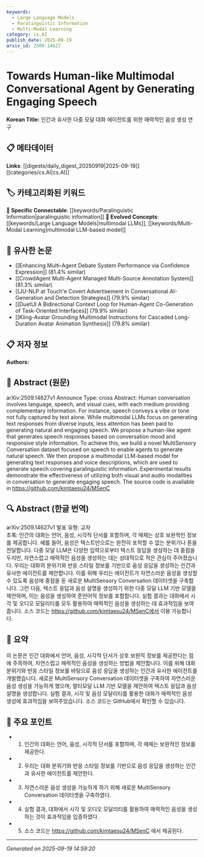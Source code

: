 ```yaml
---
keywords:
  - Large Language Models
  - Paralinguistic Information
  - Multi-Modal Learning
category: cs.AI
publish_date: 2025-09-19
arxiv_id: 2509.14627
---
```


<!-- KEYWORD_LINKING_METADATA:
{
  "processed_timestamp": "2025-09-22 21:20:58.345050",
  "vocabulary_version": "1.0",
  "selected_keywords": [
    "Large Language Models",
    "Paralinguistic Information",
    "Multi-Modal Learning"
  ],
  "rejected_keywords": [
    "MultiSensory Conversation Dataset"
  ],
  "similarity_scores": {
    "Large Language Models": 0.8,
    "Paralinguistic Information": 0.78,
    "Multi-Modal Learning": 0.77
  },
  "extraction_method": "AI_prompt_based",
  "budget_applied": true
}
-->


# Towards Human-like Multimodal Conversational Agent by Generating Engaging Speech

**Korean Title:** 인간과 유사한 다중 모달 대화 에이전트를 위한 매력적인 음성 생성 연구

## 📋 메타데이터

**Links**: [[digests/daily_digest_20250919|2025-09-19]]   [[categories/cs.AI|cs.AI]]

## 🏷️ 카테고리화된 키워드
**🔗 Specific Connectable**: [[keywords/Paralinguistic Information|paralinguistic information]]
**🚀 Evolved Concepts**: [[keywords/Large Language Models|multimodal LLMs]], [[keywords/Multi-Modal Learning|multimodal LLM-based model]]

## 🔗 유사한 논문
- [[Enhancing Multi-Agent Debate System Performance via Confidence Expression]] (81.4% similar)
- [[CrowdAgent Multi-Agent Managed Multi-Source Annotation System]] (81.3% similar)
- [[JU-NLP at Touch'e Covert Advertisement in Conversational AI-Generation and Detection Strategies]] (79.9% similar)
- [[DuetUI A Bidirectional Context Loop for Human-Agent Co-Generation of Task-Oriented Interfaces]] (79.9% similar)
- [[Kling-Avatar Grounding Multimodal Instructions for Cascaded Long-Duration Avatar Animation Synthesis]] (79.8% similar)

## 📋 저자 정보

**Authors:** 

## 📄 Abstract (원문)

arXiv:2509.14627v1 Announce Type: cross 
Abstract: Human conversation involves language, speech, and visual cues, with each medium providing complementary information. For instance, speech conveys a vibe or tone not fully captured by text alone. While multimodal LLMs focus on generating text responses from diverse inputs, less attention has been paid to generating natural and engaging speech. We propose a human-like agent that generates speech responses based on conversation mood and responsive style information. To achieve this, we build a novel MultiSensory Conversation dataset focused on speech to enable agents to generate natural speech. We then propose a multimodal LLM-based model for generating text responses and voice descriptions, which are used to generate speech covering paralinguistic information. Experimental results demonstrate the effectiveness of utilizing both visual and audio modalities in conversation to generate engaging speech. The source code is available in https://github.com/kimtaesu24/MSenC

## 🔍 Abstract (한글 번역)

arXiv:2509.14627v1 발표 유형: 교차  
초록: 인간의 대화는 언어, 음성, 시각적 단서를 포함하며, 각 매체는 상호 보완적인 정보를 제공합니다. 예를 들어, 음성은 텍스트만으로는 완전히 포착할 수 없는 분위기나 톤을 전달합니다. 다중 모달 LLM은 다양한 입력으로부터 텍스트 응답을 생성하는 데 중점을 두지만, 자연스럽고 매력적인 음성을 생성하는 데는 상대적으로 적은 관심이 주어졌습니다. 우리는 대화의 분위기와 반응 스타일 정보를 기반으로 음성 응답을 생성하는 인간과 유사한 에이전트를 제안합니다. 이를 위해 우리는 에이전트가 자연스러운 음성을 생성할 수 있도록 음성에 중점을 둔 새로운 MultiSensory Conversation 데이터셋을 구축합니다. 그런 다음, 텍스트 응답과 음성 설명을 생성하기 위한 다중 모달 LLM 기반 모델을 제안하며, 이는 음성을 생성하여 준언어적 정보를 포함합니다. 실험 결과는 대화에서 시각 및 오디오 모달리티를 모두 활용하여 매력적인 음성을 생성하는 데 효과적임을 보여줍니다. 소스 코드는 https://github.com/kimtaesu24/MSenC에서 이용 가능합니다.

## 📝 요약

이 논문은 인간 대화에서 언어, 음성, 시각적 단서가 상호 보완적 정보를 제공한다는 점에 주목하여, 자연스럽고 매력적인 음성을 생성하는 방법을 제안합니다. 이를 위해 대화 분위기와 반응 스타일 정보를 바탕으로 음성 응답을 생성하는 인간과 유사한 에이전트를 개발했습니다. 새로운 MultiSensory Conversation 데이터셋을 구축하여 자연스러운 음성 생성을 가능하게 했으며, 멀티모달 LLM 기반 모델을 제안하여 텍스트 응답과 음성 설명을 생성합니다. 실험 결과, 시각 및 음성 모달리티를 활용한 대화가 매력적인 음성 생성에 효과적임을 보여주었습니다. 소스 코드는 GitHub에서 확인할 수 있습니다.

## 🎯 주요 포인트

- 1. 인간의 대화는 언어, 음성, 시각적 단서를 포함하며, 각 매체는 보완적인 정보를 제공한다.

- 2. 우리는 대화 분위기와 반응 스타일 정보를 기반으로 음성 응답을 생성하는 인간과 유사한 에이전트를 제안한다.

- 3. 자연스러운 음성 생성을 가능하게 하기 위해 새로운 MultiSensory Conversation 데이터셋을 구축하였다.

- 4. 실험 결과, 대화에서 시각 및 오디오 모달리티를 활용하여 매력적인 음성을 생성하는 것이 효과적임을 입증하였다.

- 5. 소스 코드는 https://github.com/kimtaesu24/MSenC 에서 제공된다.

---

*Generated on 2025-09-19 14:59:20*